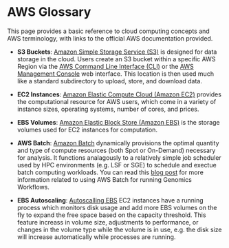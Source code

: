 # AWS Glossary

This page provides a basic reference to cloud computing concepts and AWS terminology, with links to the official AWS documentation provided.

* __S3 Buckets__: [Amazon Simple Storage Service (S3)](https://aws.amazon.com/s3/) is designed for data storage in the cloud. Users create an S3 bucket within a specific AWS Region via the [AWS Command Line Interface (CLI)](https://aws.amazon.com/cli/) or the [AWS Management Console](https://aws.amazon.com/console/) web interface. This location is then used much like a standard subdirectory to upload, store, and download data. 

* __EC2 Instances__: [Amazon Elastic Compute Cloud (Amazon EC2)](https://aws.amazon.com/ec2/) provides the computational resource for AWS users, which come in a variety of instance sizes, operating systems, number of cores, and prices. 

* __EBS Volumes__: [Amazon Elastic Block Store (Amazon EBS)](https://docs.aws.amazon.com/AWSEC2/latest/UserGuide/AmazonEBS.html) is the storage volumes used for EC2 instances for computation. 

* __AWS Batch__: [Amazon Batch](https://aws.amazon.com/batch/) dynamically provisions the optimal quantity and type of compute resources (both Spot or On-Demand) necessary for analysis. It functions analagously to a relatively simple job scheduler used by HPC environments (e.g. LSF or SGE) to schedule and exectue batch computing workloads. You can read this [blog post](https://aws.amazon.com/blogs/compute/building-high-throughput-genomics-batch-workflows-on-aws-introduction-part-1-of-4/) for more information related to using AWS Batch for running Genomics Workflows.

* __EBS Autoscaling__: [Autoscalling EBS](https://docs.opendata.aws/genomics-workflows/core-env/create-custom-compute-resources/) EC2 instances have a running process which monitors disk usage and add more EBS volumes on the fly to expand the free space based on the capacity threshold. This feature increass in volume size, adjustments to performance, or changes in the volume type while the volume is in use, e.g. the disk size will increase automatically while processes are running. 

